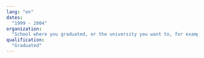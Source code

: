 ```yaml
---
lang: "en"
dates:
  "1999 - 2004"
organization:
  "School where you graduated, or the university you want to, for example."
qualification:
  "Graduated"
---
```

